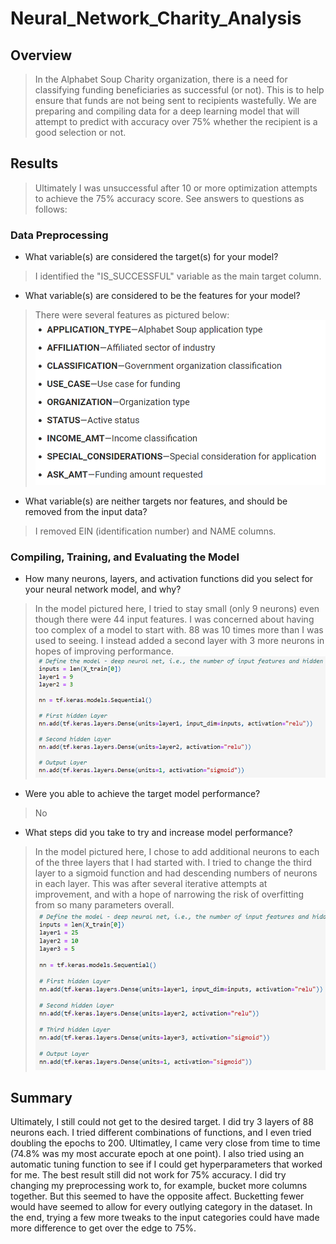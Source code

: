 # Neural_Network_Charity_Analysis

## Overview
>In the Alphabet Soup Charity organization, there is a need for classifying funding beneficiaries as successful (or not).  This is to help ensure that funds are not being sent to recipients wastefully.  We are preparing and compiling data for a deep learning model that will attempt to predict with accuracy over 75% whether the recipient is a good selection or not.

## Results
>Ultimately I was unsuccessful after 10 or more optimization attempts to achieve the 75% accuracy score.  See answers to questions as follows:

### Data Preprocessing

* What variable(s) are considered the target(s) for your model?
> I identified the "IS_SUCCESSFUL" variable as the main target column.

* What variable(s) are considered to be the features for your model?
> There were several features as pictured below:
     ![Features](Resources/Features.png)

* What variable(s) are neither targets nor features, and should be removed from the input data?
> I removed EIN (identification number) and NAME columns.

### Compiling, Training, and Evaluating the Model

* How many neurons, layers, and activation functions did you select for your neural network model, and why?
>In the model pictured here, I tried to stay small (only 9 neurons) even though there were 44 input features.  I was concerned about having too complex of a model to start with.  88 was 10 times more than I was used to seeing. I instead added a second layer with 3 more neurons in hopes of improving performance. 
     ![Original Model](Resources/Model1.png)

* Were you able to achieve the target model performance?
>No

* What steps did you take to try and increase model performance?
>In the model pictured here, I chose to add additional neurons to each of the three layers that I had started with. I tried to change the third layer to a sigmoid function and had descending numbers of neurons in each layer.  This was after several iterative attempts at improvement, and with a hope of narrowing the risk of overfitting from so many parameters overall.
     ![Optimization Attempt](Resources/Model.png)

## Summary
Ultimately, I still could not get to the desired target.  I did try 3 layers of 88 neurons each.  I tried different combinations of functions, and I even tried doubling the epochs to 200.  Ultimatley, I came very close from time to time (74.8% was my most accurate epoch at one point).  I also tried using an automatic tuning function to see if I could get hyperparameters that worked for me. The best result still did not work for 75% accuracy.  I did try changing my preprocessing work to, for example, bucket more columns together.  But this seemed to have the opposite affect.  Bucketting fewer would have seemed to allow for every outlying category in the dataset.  In the end, trying a few more tweaks to the input categories could have made more difference to get over the edge to 75%. 
